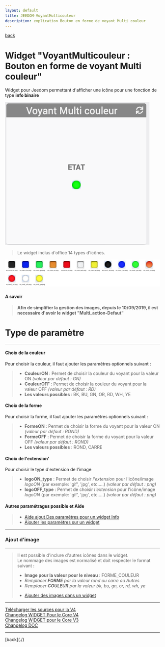```yaml
---
layout: default
title: JEEDOM-VoyantMulticouleur
description: explication Bouton en forme de voyant Multi couleur
---
```

[back](./)
# Widget "VoyantMulticouleur : Bouton en forme de voyant Multi couleur" 

Widget pour Jeedom permettant d'afficher une icône pour une fonction de type <b>info binaire</b>
<p><img src="img/RESULTAT_JEEDOM_VoyantMulticouleur.png" alt="Resultat" /></p>
<blockquote>
Le widget inclus d'office 14 types d'icônes.
</blockquote>

<p><img src="img/VISUEL_JEEDOM_Voyant.png" alt="Visuels" /></p>

<h4 id="A Savoir">A savoir</h4>
<blockquote>
<b>Afin de simplifier la gestion des images, depuis le 10/09/2019, il est necessaire d'avoir le widget "Multi_action-Defaut"</b>
</blockquote>

<h1 id="Type de paramètre">Type de paramètre</h1>
<hr />
<h4 id="Logo">Choix de la couleur</h4>
Pour choisir la couleur, il faut ajouter les paramètres optionnels suivant :
<blockquote>
        <ul>
            <li><b>CouleurON</b> : Permet de choisir la couleur du voyant pour la valeur ON <i>(valeur par défaut : GN)</i></li>
            <li><b>CouleurOFF</b> : Permet de choisir la couleur du voyant pour la valeur OFF <i>(valeur par défaut : RD)</i></li>
            <li><b>Les valeurs possibles </b> : BK, BU, GN, OR, RD, WH, YE</li>
        </ul>
</blockquote>

<h4 id="Logo">Choix de la forme</h4>
Pour choisir la forme, il faut ajouter les paramètres optionnels suivant :
<blockquote>
        <ul>
            <li><b>FormeON</b> : Permet de choisir la forme du voyant pour la valeur ON <i>(valeur par défaut : ROND)</i></li>
            <li><b>FormeOFF</b> : Permet de choisir la forme du voyant pour la valeur OFF <i>(valeur par défaut : ROND)</i></li>
            <li><b>Les valeurs possibles</b> : ROND, CARRE</li>
        </ul>
</blockquote>

<h4 id="Logo">Choix de l'extension'</h4>
Pour choisir le type d'extension de l'image
<blockquote>
        <ul>
            <li><b>logoON_type</b> : Permet de choisir <i>l'extension</i> pour l'icône/image <i>logoON</i> (par exemple: 'gif', 'jpg', etc.....)<i> (valeur par défaut : png)</i></li>
            <li><b>logoOFF_type</b> : Permet de choisir <i>l'extension</i> pour l'icône/image <i>logoON</i> (par exemple: 'gif', 'jpg', etc.....)<i> (valeur par défaut : png)</i></li>
        </ul>
</blockquote>

<h4 id="Aide">Autres paramétrages possible et Aide</h4>
<blockquote>
        <ul>
            <li><a href="./aide/JEEDOM_AIDE_CONFIG_INFOS.html">Aide ajout Des paramétres pour un widget Info</a></li>
            <li><a href="./aide/JEEDOM_AIDE_PARA.html">Ajouter les paramétres sur un widget</a></li>
        </ul>
</blockquote>

<hr />
<h3 id="Add img">Ajout d'image</h3>
<hr />
<blockquote>
        Il est possible d'inclure d'autres icônes dans le widget.<br/>
        Le nommage des images est normalisé et doit respecter le format suivant :
        <ul>
            <li><b>Image pour la valeur pour le niveau</b> : FORME_COULEUR</li>
            <li><i>Remplacer <b>FORME</b> par la valeur rond ou carre ou Autres</i></li>
            <li><i>Remplacer <b>COULEUR</b> par la valeur bk, bu, gn, or, rd, wh, ye</i></li>
        </ul>
        <ul>
            <li><a href="./aide/JEEDOM_AIDE_ADD_IMG.html">Ajouter des images dans un widget</a></li>
        </ul>   
</blockquote>

<hr />
<dl>
    <a href="https://github.com/JEALG/JEEDOM-VoyantMulticouleur-/tree/masterv4">Télécharger les sources pour la V4</a><br/>
    <a href="https://github.com/JEALG/JEEDOM-VoyantMulticouleur/commits/masterv4">Changelog WIDGET Pour le Core V4</a><br/>
    <a href="https://github.com/JEALG/JEEDOM-VoyantMulticouleur/commits/master">Changelog WIDGET pour le Core V3</a><br/>
    <a href="https://github.com/JEALG/JEEDOM-Widget_JAG-doc/commits/master">Changelog DOC</a>
</dl>
<hr />
[back](./)